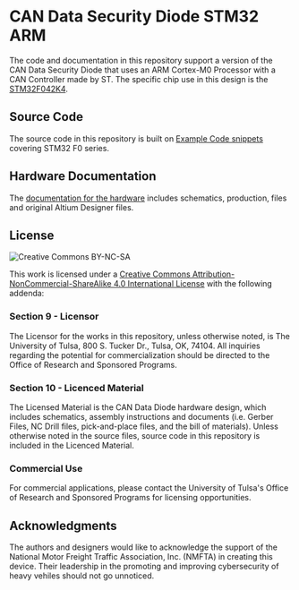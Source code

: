 # CAN Data Security Diode STM32 ARM
The code and documentation in this repository support a version of the CAN Data Security Diode that uses an ARM Cortex-M0 Processor with a CAN Controller made by ST. The specific chip use in this design is the [STM32F042K4](https://www.st.com/content/st_com/en/products/microcontrollers/stm32-32-bit-arm-cortex-mcus/stm32-mainstream-mcus/stm32f0-series/stm32f0x2/stm32f042k4.html).


## Source Code
The source code in this repository is built on [Example Code snippets](https://www.st.com/content/st_com/en/products/embedded-software/mcus-embedded-software/stm32-embedded-software/stm32snippets/stm32snippetsf0.html) covering STM32 F0 series.

## Hardware Documentation
The [documentation for the hardware](docs/README.md) includes schematics, production, files and original Altium Designer files.

## License
![Creative Commons BY-NC-SA](https://i.creativecommons.org/l/by-nc-sa/4.0/88x31.png)

This work is licensed under a [Creative Commons Attribution-NonCommercial-ShareAlike 4.0 International License](http://creativecommons.org/licenses/by-nc-sa/4.0/) with the following addenda:

### Section 9 - Licensor
The Licensor for the works in this repository, unless otherwise noted, is The University of Tulsa, 800 S. Tucker Dr., Tulsa, OK, 74104. All inquiries regarding the potential for commercialization should be directed to the Office of Research and Sponsored Programs. 

### Section 10 - Licenced Material
The Licensed Material is the CAN Data Diode hardware design, which includes schematics, assembly instructions and documents (i.e. Gerber Files, NC Drill files, pick-and-place files, and the bill of materials). Unless otherwise noted in the source files, source code in this repository is included in the Licenced Material.

### Commercial Use
For commercial applications, please contact the University of Tulsa's Office of Research and Sponsored Programs for licensing opportunities.

## Acknowledgments
The authors and designers would like to acknowledge the support of the National Motor Freight Traffic Association, Inc. (NMFTA) in creating this device. Their leadership in the promoting and improving cybersecurity of heavy vehiles should not go unnoticed. 